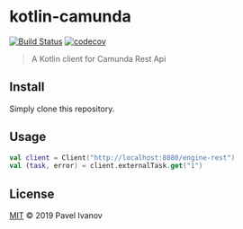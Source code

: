 # kotlin-camunda

[![Build Status](https://travis-ci.org/ivpal/kotlin-camunda.svg?branch=master)](https://travis-ci.org/IvanovPvl/kotlin-camunda)
[![codecov](https://codecov.io/gh/ivpal/kotlin-camunda/branch/master/graph/badge.svg)](https://codecov.io/gh/IvanovPvl/kotlin-camunda)

> A Kotlin client for Camunda Rest Api

## Install

Simply clone this repository.

## Usage

```kotlin
val client = Client("http://localhost:8080/engine-rest")
val (task, error) = client.externalTask.get("1")
```

## License

[MIT](LICENSE) © 2019 Pavel Ivanov